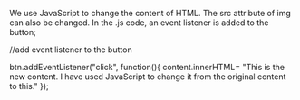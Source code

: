 We use JavaScript to change the content of HTML. The src attribute of img can also be changed. 
In the .js code, an event listener is added to the button;

//add event listener to the button

btn.addEventListener("click", function(){
    content.innerHTML= "This is the new content. I have used JavaScript to change it from the original content to this."
});
